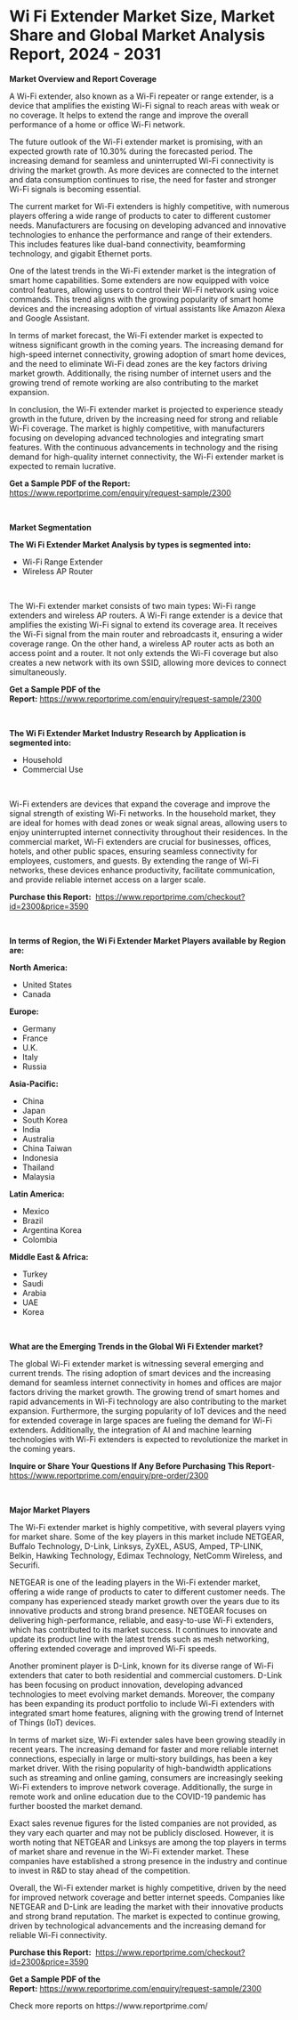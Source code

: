 <p><h1>Wi Fi Extender Market Size, Market Share and Global Market Analysis Report, 2024 - 2031</h1></p><p><strong>Market Overview and Report Coverage</strong></p>
<p><p>A Wi-Fi extender, also known as a Wi-Fi repeater or range extender, is a device that amplifies the existing Wi-Fi signal to reach areas with weak or no coverage. It helps to extend the range and improve the overall performance of a home or office Wi-Fi network.</p><p>The future outlook of the Wi-Fi extender market is promising, with an expected growth rate of 10.30% during the forecasted period. The increasing demand for seamless and uninterrupted Wi-Fi connectivity is driving the market growth. As more devices are connected to the internet and data consumption continues to rise, the need for faster and stronger Wi-Fi signals is becoming essential.</p><p>The current market for Wi-Fi extenders is highly competitive, with numerous players offering a wide range of products to cater to different customer needs. Manufacturers are focusing on developing advanced and innovative technologies to enhance the performance and range of their extenders. This includes features like dual-band connectivity, beamforming technology, and gigabit Ethernet ports.</p><p>One of the latest trends in the Wi-Fi extender market is the integration of smart home capabilities. Some extenders are now equipped with voice control features, allowing users to control their Wi-Fi network using voice commands. This trend aligns with the growing popularity of smart home devices and the increasing adoption of virtual assistants like Amazon Alexa and Google Assistant.</p><p>In terms of market forecast, the Wi-Fi extender market is expected to witness significant growth in the coming years. The increasing demand for high-speed internet connectivity, growing adoption of smart home devices, and the need to eliminate Wi-Fi dead zones are the key factors driving market growth. Additionally, the rising number of internet users and the growing trend of remote working are also contributing to the market expansion.</p><p>In conclusion, the Wi-Fi extender market is projected to experience steady growth in the future, driven by the increasing need for strong and reliable Wi-Fi coverage. The market is highly competitive, with manufacturers focusing on developing advanced technologies and integrating smart features. With the continuous advancements in technology and the rising demand for high-quality internet connectivity, the Wi-Fi extender market is expected to remain lucrative.</p></p>
<p><strong>Get a Sample PDF of the Report:</strong> <a href="https://www.reportprime.com/enquiry/request-sample/2300">https://www.reportprime.com/enquiry/request-sample/2300</a></p>
<p>&nbsp;</p>
<p><strong>Market Segmentation</strong></p>
<p><strong>The Wi Fi Extender Market Analysis by types is segmented into:</strong></p>
<p><ul><li>Wi-Fi Range Extender</li><li>Wireless AP Router</li></ul></p>
<p>&nbsp;</p>
<p><p>The Wi-Fi extender market consists of two main types: Wi-Fi range extenders and wireless AP routers. A Wi-Fi range extender is a device that amplifies the existing Wi-Fi signal to extend its coverage area. It receives the Wi-Fi signal from the main router and rebroadcasts it, ensuring a wider coverage range. On the other hand, a wireless AP router acts as both an access point and a router. It not only extends the Wi-Fi coverage but also creates a new network with its own SSID, allowing more devices to connect simultaneously.</p></p>
<p><strong>Get a Sample PDF of the Report:</strong>&nbsp;<a href="https://www.reportprime.com/enquiry/request-sample/2300">https://www.reportprime.com/enquiry/request-sample/2300</a></p>
<p>&nbsp;</p>
<p><strong>The Wi Fi Extender Market Industry Research by Application is segmented into:</strong></p>
<p><ul><li>Household</li><li>Commercial Use</li></ul></p>
<p>&nbsp;</p>
<p><p>Wi-Fi extenders are devices that expand the coverage and improve the signal strength of existing Wi-Fi networks. In the household market, they are ideal for homes with dead zones or weak signal areas, allowing users to enjoy uninterrupted internet connectivity throughout their residences. In the commercial market, Wi-Fi extenders are crucial for businesses, offices, hotels, and other public spaces, ensuring seamless connectivity for employees, customers, and guests. By extending the range of Wi-Fi networks, these devices enhance productivity, facilitate communication, and provide reliable internet access on a larger scale.</p></p>
<p><strong>Purchase this Report:</strong>&nbsp; <a href="https://www.reportprime.com/checkout?id=2300&price=3590">https://www.reportprime.com/checkout?id=2300&price=3590</a></p>
<p>&nbsp;</p>
<p><strong>In terms of Region, the Wi Fi Extender Market Players available by Region are:</strong></p>
<p>
    <p> <strong> North America: </strong>
        <ul>
            <li>United States</li>
            <li>Canada</li>
        </ul>
        </p> 
    <p> <strong> Europe: </strong>
        <ul>
            <li>Germany</li>
            <li>France</li>
            <li>U.K.</li>
            <li>Italy</li>
            <li>Russia</li>
        </ul>
        </p> 
    <p> <strong> Asia-Pacific: </strong>
        <ul>
            <li>China</li>
            <li>Japan</li>
            <li>South Korea</li>
            <li>India</li>
            <li>Australia</li>
            <li>China Taiwan</li>
            <li>Indonesia</li>
            <li>Thailand</li>
            <li>Malaysia</li>
        </ul>
        </p> 
    <p> <strong> Latin America: </strong>
        <ul>
            <li>Mexico</li>
            <li>Brazil</li>
            <li>Argentina Korea</li>
            <li>Colombia</li>
        </ul>
        </p> 
    <p> <strong> Middle East & Africa: </strong>
        <ul>
            <li>Turkey</li>
            <li>Saudi</li>
            <li>Arabia</li>
            <li>UAE</li>
            <li>Korea</li>
        </ul>
    </p>
    </p>
<p>&nbsp;</p>
<p><strong>What are the Emerging Trends in the Global Wi Fi Extender market?</strong></p>
<p><p>The global Wi-Fi extender market is witnessing several emerging and current trends. The rising adoption of smart devices and the increasing demand for seamless internet connectivity in homes and offices are major factors driving the market growth. The growing trend of smart homes and rapid advancements in Wi-Fi technology are also contributing to the market expansion. Furthermore, the surging popularity of IoT devices and the need for extended coverage in large spaces are fueling the demand for Wi-Fi extenders. Additionally, the integration of AI and machine learning technologies with Wi-Fi extenders is expected to revolutionize the market in the coming years.</p></p>
<p><strong>Inquire or Share Your Questions If Any Before Purchasing This Report</strong>- <a href="https://www.reportprime.com/enquiry/pre-order/2300">https://www.reportprime.com/enquiry/pre-order/2300</a></p>
<p>&nbsp;</p>
<p><strong>Major Market Players</strong></p>
<p><p>The Wi-Fi extender market is highly competitive, with several players vying for market share. Some of the key players in this market include NETGEAR, Buffalo Technology, D-Link, Linksys, ZyXEL, ASUS, Amped, TP-LINK, Belkin, Hawking Technology, Edimax Technology, NetComm Wireless, and Securifi.</p><p>NETGEAR is one of the leading players in the Wi-Fi extender market, offering a wide range of products to cater to different customer needs. The company has experienced steady market growth over the years due to its innovative products and strong brand presence. NETGEAR focuses on delivering high-performance, reliable, and easy-to-use Wi-Fi extenders, which has contributed to its market success. It continues to innovate and update its product line with the latest trends such as mesh networking, offering extended coverage and improved Wi-Fi speeds.</p><p>Another prominent player is D-Link, known for its diverse range of Wi-Fi extenders that cater to both residential and commercial customers. D-Link has been focusing on product innovation, developing advanced technologies to meet evolving market demands. Moreover, the company has been expanding its product portfolio to include Wi-Fi extenders with integrated smart home features, aligning with the growing trend of Internet of Things (IoT) devices.</p><p>In terms of market size, Wi-Fi extender sales have been growing steadily in recent years. The increasing demand for faster and more reliable internet connections, especially in large or multi-story buildings, has been a key market driver. With the rising popularity of high-bandwidth applications such as streaming and online gaming, consumers are increasingly seeking Wi-Fi extenders to improve network coverage. Additionally, the surge in remote work and online education due to the COVID-19 pandemic has further boosted the market demand.</p><p>Exact sales revenue figures for the listed companies are not provided, as they vary each quarter and may not be publicly disclosed. However, it is worth noting that NETGEAR and Linksys are among the top players in terms of market share and revenue in the Wi-Fi extender market. These companies have established a strong presence in the industry and continue to invest in R&D to stay ahead of the competition.</p><p>Overall, the Wi-Fi extender market is highly competitive, driven by the need for improved network coverage and better internet speeds. Companies like NETGEAR and D-Link are leading the market with their innovative products and strong brand reputation. The market is expected to continue growing, driven by technological advancements and the increasing demand for reliable Wi-Fi connectivity.</p></p>
<p><strong>Purchase this Report:</strong>&nbsp;&nbsp;<a href="https://www.reportprime.com/checkout?id=2300&price=3590">https://www.reportprime.com/checkout?id=2300&price=3590</a></p>
<p></p>
<p><strong>Get a Sample PDF of the Report:</strong>&nbsp;<a href="https://www.reportprime.com/enquiry/request-sample/2300">https://www.reportprime.com/enquiry/request-sample/2300</a></p>
<p>Check more reports on https://www.reportprime.com/</p>